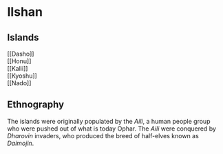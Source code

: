 # Ilshan

## Islands

[[Dasho]]  
[[Honu]]  
[[Kalii]]  
[[Kyoshu]]  
[[Nado]]  

## Ethnography

The islands were originally populated by the _Aili_, a human people group who were pushed out of what is today Ophar. The _Aili_ were conquered by _Dharovin_ invaders, who produced the breed of half-elves known as _Daimojin_.
